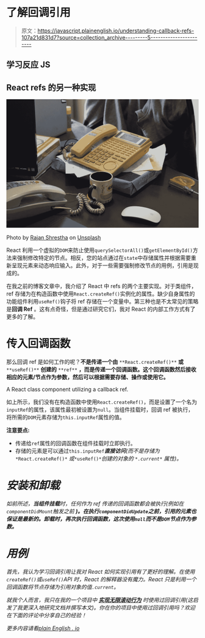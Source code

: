 # 了解回调引用

> 原文：<https://javascript.plainenglish.io/understanding-callback-refs-107a21d831d7?source=collection_archive---------5----------------------->

## 学习反应 JS

## React refs 的另一种实现

![](img/835c0ccb86703a90d782420719512c2c.png)

Photo by [Rajan Shrestha](https://unsplash.com/@razaanstha?utm_source=unsplash&utm_medium=referral&utm_content=creditCopyText) on [Unsplash](https://unsplash.com/@razaanstha?utm_source=unsplash&utm_medium=referral&utm_content=creditCopyText)

React 利用一个虚拟的`DOM`来防止使用`querySelectorAll()`或`getElementById()`方法来强制修改特定的节点。相反，您的站点通过在`state`中存储属性并根据需要重新呈现元素来动态响应输入。此外，对于一些需要强制修改节点的用例，引用是现成的。

在我之前的博客文章中，我介绍了 React 中 refs 的两个主要实现。对于类组件，ref 存储为在构造函数中使用`React.createRef()`实例化的属性。缺少自身属性的功能组件利用`useRef()`钩子将 ref 存储在一个变量中。第三种也是不太常见的策略是**回调 Ref** 。这有点奇怪，但是通过研究它们，我对 React 的内部工作方式有了更多的了解。

# 传入回调函数

那么回调 ref 是如何工作的呢？**不是传递一个由** `**React.createRef()**` **或** `**useRef()**` **创建的** `**ref**` **，而是传递一个回调函数。这个回调函数然后接收相应的元素/节点作为参数，然后可以根据需要存储、操作或使用它。**

A React class component utilizing a callback ref.

如上所示，我们没有在构造函数中使用`React.createRef()`，而是设置了一个名为`inputRef`的属性，该属性最初被设置为`null`。当组件挂载时，回调 ref 被执行，将所需的`DOM`元素存储为`this.inputRef`属性的值。

**注意要点:**

*   传递给`ref`属性的回调函数在组件挂载时立即执行。
*   存储的元素是可以通过`this.inputRef`***直接访问**(而不是存储为* `*React.createRef()*` *或*`*useRef()*`*创建的对象的 `*.current*` *属性)。**

# *安装和卸载*

*如前所述，**当组件挂载**时，任何作为 ref 传递的回调函数都会被执行(例如在 `componentDidMount`触发之前 ***)。在执行`componentDidUpdate`之前，引用的元素也保证是最新的。卸载时，再次执行回调函数，这次使用`null`而不是`DOM`节点作为参数。****

# *用例*

*首先，我认为学习回调引用让我对 React 如何实现引用有了更好的理解。在使用`createRef()`或`useRef()`API 时，React 的解释器没有魔力。React 只是利用一个回调函数将节点存储为引用对象的值`.current`。*

*就我个人而言，我只在我的一个项目中 [**实现无限滚动行为**](https://garrett-bodley.medium.com/implementing-infinite-scroll-behavior-2dabff25901f) 时使用过回调引用(这启发了我更深入地研究文档并撰写本文)。你在你的项目中使用过回调引用吗？欢迎在下面的评论中分享自己的经验！*

**更多内容请看*[*plain English . io*](http://plainenglish.io/)*